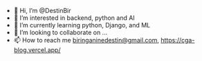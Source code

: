 - 👋 Hi, I’m @DestinBir
- 👀 I’m interested in backend, python and AI
- 🌱 I’m currently learning python, Django, and ML
- 💞️ I’m looking to collaborate on ...
- 📫 How to reach me biringaninedestin@gmail.com, https://cga-blog.vercel.app/

<!---
DestinBir/DestinBir is a ✨ special ✨ repository because its `README.md` (this file) appears on your GitHub profile.
You can click the Preview link to take a look at your changes.
--->
